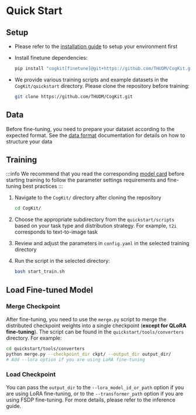 # Quick Start

## Setup

* Please refer to the [installation guide](../02-Installation.md) to setup your environment first

* Install finetune dependencies:

   ```bash
   pip install "cogkit[finetune]@git+https://github.com/THUDM/CogKit.git"
   ```

* We provide various training scripts and example datasets in the `CogKit/quickstart` directory. Please clone the repository before training:

   ```bash
   git clone https://github.com/THUDM/CogKit.git
   ```

## Data

Before fine-tuning, you need to prepare your dataset according to the expected format. See the [data format](./03-Data%20Format.md) documentation for details on how to structure your data

## Training

:::info
We recommend that you read the corresponding [model card](../05-Model%20Card.mdx) before starting training to follow the parameter settings requirements and fine-tuning best practices
:::

1. Navigate to the `CogKit/` directory after cloning the repository

   ```bash
   cd CogKit/
   ```

2. Choose the appropriate subdirectory from the `quickstart/scripts` based on your task type and distribution strategy. For example, `t2i` corresponds to text-to-image task

3. Review and adjust the parameters in `config.yaml` in the selected training directory

4. Run the script in the selected directory:

   ```bash
   bash start_train.sh
   ```

## Load Fine-tuned Model

### Merge Checkpoint

After fine-tuning, you need to use the `merge.py` script to merge the distributed checkpoint weights into a single checkpoint (**except for QLoRA fine-tuning**).
The script can be found in the `quickstart/tools/converters` directory.
For example:

```bash
cd quickstart/tools/converters
python merge.py --checkpoint_dir ckpt/ --output_dir output_dir/
# Add --lora option if you are using LoRA fine-tuning
```

### Load Checkpoint

You can pass the `output_dir` to the `--lora_model_id_or_path` option if you are using LoRA fine-tuning, or to the `--transformer_path` option if you are using FSDP fine-tuning. For more details, please refer to the inference guide.
